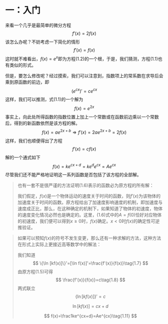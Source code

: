 # 一：入门

来看一个几乎是最简单的微分方程
$$
f'(x)=2f(x)\tag{1.1}
$$
该怎么办呢？不妨考虑一下简化的情形
$$
f'(x)=f(x)\tag{1.2}
$$
这时就不难看出，$f(x)=e^x$即为方程(1.2)的一个根，于是，我们猜测，方程(1.1)也有类似的形式。

但是，要怎么修改呢？经过摸索，我们可以注意到，指数项上的常系数在求导后会乘到原函数的前边，即
$$
(e^{cx})'=ce^{cx}\tag{1.3}
$$
这样，我们可以推测，式(1.1)的一个解为
$$
f(x)=e^{2x}
$$
事实上，向此处所得函数的指数位置上加上一个常数或在函数前边乘以一个常数后，得到的新函数依然是该方程的解。
$$
f(x)=ae^{2x+b}\Rightarrow f'(x)=2ae^{2x+b}=2f(x)\tag{1.4}
$$
这样，我们也顺便得出了方程
$$
f'(x)=cf(x)\tag{1.5}
$$
解的一个通式如下
$$
f(x)=ke^{cx+d}=ke^de^{cx}=Ae^{cx}\tag{1.6}
$$
尽管我们还不能严格地证明这一系列函数是否包括了该方程的全部解。

> 也有一套不是很严谨的方法证明(1.6)表示的函数必为原方程的所有解：
>
> 我们假定，$f(x)$是一个物体运动的速度关于时间的函数，则$f'(x)$为该物体的加速度关于时间的函数。原方程给出了加速度影响速度的机制，即加速度与速度成正比，那么，在这种确定的机制下，如果知道了物体的初速度，物体的速度变化情况必然也是确定的。这里，(1.6)式中的$A=f(0)$恰好对应物体的初速度，我们便可以得到$x\ge0$时，$f(x)$确定。$x<0$时$f(x)$的确定性可逆推验证。

> 如果可以预知$f(x)$的符号不发生变更，那么还有一种求解的方法，这种方法在形式上实际上更接近高等数学中的解法：
>
> 我们知道
> $$
> \{\ln [kf(x)]\}'=[\ln f(x)]'=\frac{f'(x)}{f(x)}\tag{1.7}
> $$
> 由原方程(1.5)可得
> $$
> \frac{f'(x)}{f(x)}=c\tag{1.8}
> $$
> 两式联立
> $$
> \{\ln[kf(x)]\}'=c\tag{1.9}
> $$
>
> $$
> \ln[kf(x)]=cx+d\tag{1.10}
> $$
>
> $$
> f(x)=\frac1ke^{cx+d}=Ae^{cx}\tag{1.11}
> $$